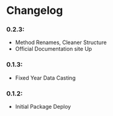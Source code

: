 # Changelog

### 0.2.3:
* Method Renames, Cleaner Structure
* Official Documentation site Up  
### 0.1.3:
* Fixed Year Data Casting
### 0.1.2:
* Initial Package Deploy